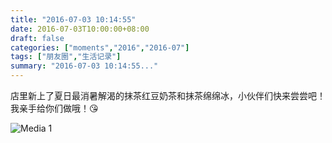 ```yaml
---
title: "2016-07-03 10:14:55"
date: 2016-07-03T10:00:00+08:00
draft: false
categories: ["moments","2016","2016-07"]
tags: ["朋友圈","生活记录"]
summary: "2016-07-03 10:14:55..."
---
```


店里新上了夏日最消暑解渴的抹茶红豆奶茶和抹茶绵绵冰，小伙伴们快来尝尝吧！我亲手给你们做哦！😘

![Media 1](/Moments/photos/2016-07-03/201607031014550.jpg)

